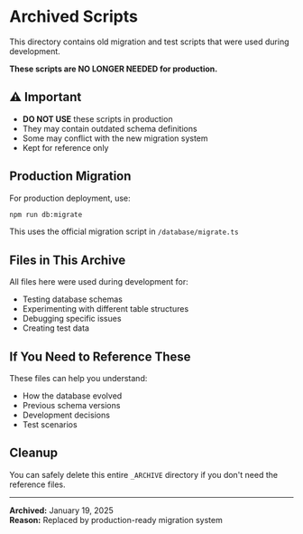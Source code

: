 # Archived Scripts

This directory contains old migration and test scripts that were used during development.

**These scripts are NO LONGER NEEDED for production.**

## ⚠️ Important

- **DO NOT USE** these scripts in production
- They may contain outdated schema definitions
- Some may conflict with the new migration system
- Kept for reference only

## Production Migration

For production deployment, use:

```bash
npm run db:migrate
```

This uses the official migration script in `/database/migrate.ts`

## Files in This Archive

All files here were used during development for:
- Testing database schemas
- Experimenting with different table structures
- Debugging specific issues
- Creating test data

## If You Need to Reference These

These files can help you understand:
- How the database evolved
- Previous schema versions
- Development decisions
- Test scenarios

## Cleanup

You can safely delete this entire `_ARCHIVE` directory if you don't need the reference files.

---

**Archived:** January 19, 2025  
**Reason:** Replaced by production-ready migration system
